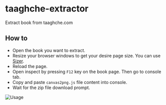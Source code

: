 # taaghche-extractor
Extract book from taaghche.com

## How to
- Open the book you want to extract.
- Resize your browser windows to get your desire page size. You can use [Sizer](http://www.brianapps.net/sizer/).
- Reload the page.
- Open inspect by pressing `F12` key on the book page. Then go to console tab.
- Copy and paste `canvas2png.js` file content into console.
- Wait for the zip file download prompt.

![Usage](./usage.gif)
